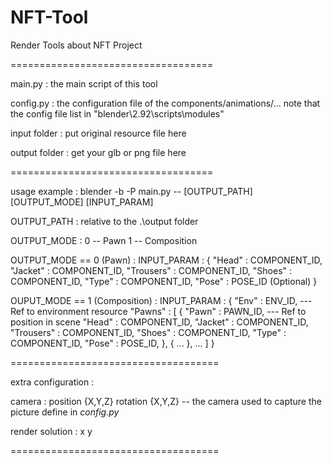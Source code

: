 # NFT-Tool
Render Tools about NFT Project

===================================

main.py : the main script of this tool

config.py : the configuration file of the components/animations/...
	note that the config file list in "blender\2.92\scripts\modules"

input folder : put original resource file here

output folder : get your glb or png file here

===================================

usage example :
	blender -b -P main.py -- [OUTPUT_PATH] [OUTPUT_MODE] [INPUT_PARAM]

OUTPUT_PATH :
	relative to the .\output folder

OUTPUT_MODE :
	0 -- Pawn
	1 -- Composition

OUTPUT_MODE == 0 (Pawn) :
	INPUT_PARAM : 
		{
			"Head" : COMPONENT_ID,
			"Jacket" : COMPONENT_ID,
			"Trousers" : COMPONENT_ID,
			"Shoes" : COMPONENT_ID,
			"Type" : COMPONENT_ID,
			"Pose" : POSE_ID (Optional)
		}

OUPUT_MODE == 1 (Composition) :
	INPUT_PARAM : 
		{
			"Env" : ENV_ID, --- Ref to environment resource
			"Pawns" : [
				{
					"Pawn" : PAWN_ID, --- Ref to position in scene
					"Head" : COMPONENT_ID,
					"Jacket" : COMPONENT_ID,
					"Trousers" : COMPONENT_ID,
					"Shoes" : COMPONENT_ID,
					"Type" : COMPONENT_ID,
					"Pose" : POSE_ID,
				},
				{
					...
				},
				... 
			]
		}
		
====================================

extra configuration :

camera : 
	position {X,Y,Z} rotation {X,Y,Z} -- the camera used to capture the picture
				define in *config.py*

render solution :
	x y 

====================================

